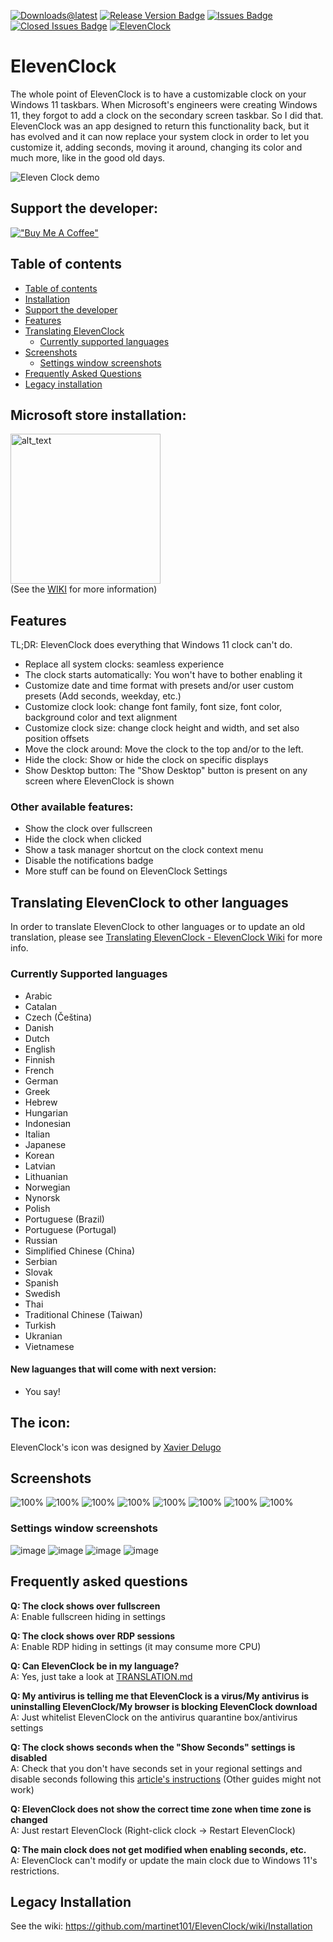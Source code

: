 [![Downloads@latest](https://img.shields.io/github/downloads/martinet101/ElevenClock/total?style=for-the-badge)](https://github.com/martinet101/ElevenClock/releases/latest/download/ElevenClock.Installer.exe)
[![Release Version Badge](https://img.shields.io/github/v/release/martinet101/ElevenClock?style=for-the-badge)](https://github.com/martinet101/ElevenClock/releases)
[![Issues Badge](https://img.shields.io/github/issues/martinet101/ElevenClock?style=for-the-badge)](https://github.com/martinet101/ElevenClock/issues)
[![Closed Issues Badge](https://img.shields.io/github/issues-closed/martinet101/ElevenClock?color=%238256d0&style=for-the-badge)](https://github.com/martinet101/ElevenClock/issues?q=is%3Aissue+is%3Aclosed)
[![ElevenClock](https://img.shields.io/twitter/follow/elevenclockproj?color=%231DA1F2&style=for-the-badge)](https://twitter.com/ElevenClockProj)

# ElevenClock

The whole point of ElevenClock is to have a customizable clock on your Windows 11 taskbars. When Microsoft's engineers were creating Windows 11, they forgot to add a clock on the secondary screen taskbar. So I did that. 
ElevenClock was an app designed to return this functionality back, but it has evolved and it can now replace your system clock in order to let you customize it, adding seconds, moving it around, changing its color and much more, like in the good old days.  

![Eleven Clock demo](https://raw.githubusercontent.com/martinet101/ElevenClock/master/media/banner.webp)

## Support the developer:

[!["Buy Me A Coffee"](https://www.buymeacoffee.com/assets/img/custom_images/orange_img.png)](https://ko-fi.com/martinet101)  

## Table of contents
 - [Table of contents](#table-of-contents)
 - [Installation](#microsoft-store-installation)
 - [Support the developer](#support-the-developer)
 - [Features](#features)
 - [Translating ElevenClock][translating link]
   - [Currently supported languages](#currently-supported-languages)
 - [Screenshots](#screenshots)
   - [Settings window screenshots](#settings-window-screenshots)
 - [Frequently Asked Questions](#frequently-asked-questions)
 - [Legacy installation](#legacy-installation)

## Microsoft store installation:

[<img alt="alt_text" width="240px" src="https://upload.wikimedia.org/wikipedia/commons/f/f7/Get_it_from_Microsoft_Badge.svg" href=""/>](https://somepythonthings.tk/redirect/?elevenclockstore)  
(See the [WIKI](https://github.com/martinet101/ElevenClock/wiki#elevenclock-installation) for more information)



## Features

TL;DR: ElevenClock does everything that Windows 11 clock can't do.

 - Replace all system clocks: seamless experience
 - The clock starts automatically: You won't have to bother enabling it
 - Customize date and time format with presets and/or user custom presets (Add seconds, weekday, etc.)
 - Customize clock look: change font family, font size, font color, background color and text alignment
 - Customize clock size: change clock height and width, and set also position offsets
 - Move the clock around: Move the clock to the top and/or to the left.
 - Hide the clock: Show or hide the clock on specific displays
 - Show Desktop button: The "Show Desktop" button is present on any screen where ElevenClock is shown
 
 ### Other available features:
 - Show the clock over fullscreen
 - Hide the clock when clicked
 - Show a task manager shortcut on the clock context menu
 - Disable the notifications badge
 - More stuff can be found on ElevenClock Settings

## Translating ElevenClock to other languages
In order to translate ElevenClock to other languages or to update an old translation, please see [Translating ElevenClock - ElevenClock Wiki][translating link] for more info.


### Currently Supported languages

 - Arabic
 - Catalan
 - Czech (Čeština)
 - Danish
 - Dutch
 - English
 - Finnish
 - French
 - German
 - Greek
 - Hebrew
 - Hungarian
 - Indonesian
 - Italian
 - Japanese
 - Korean
 - Latvian
 - Lithuanian
 - Norwegian
 - Nynorsk
 - Polish
 - Portuguese (Brazil)
 - Portuguese (Portugal)
 - Russian
 - Simplified Chinese (China)
 - Serbian
 - Slovak
 - Spanish
 - Swedish
 - Thai
 - Traditional Chinese (Taiwan)
 - Turkish
 - Ukranian
 - Vietnamese

#### New laguanges that will come with next version:
 - You say!

## The icon:
ElevenClock's icon was designed by [Xavier Delugo](https://www.instagram.com/xdelugo/)

## Screenshots

![100%](https://github.com/martinet101/ElevenClock/blob/main/media/img2.webp?raw=true)
![100%](https://github.com/martinet101/ElevenClock/blob/main/media/img3.webp?raw=true)
![100%](https://github.com/martinet101/ElevenClock/blob/main/media/img4.webp?raw=true)
![100%](https://github.com/martinet101/ElevenClock/blob/main/media/img5.webp?raw=true)
![100%](https://github.com/martinet101/ElevenClock/blob/main/media/img6.webp?raw=true)
![100%](https://github.com/martinet101/ElevenClock/blob/main/media/img7.webp?raw=true)
![100%](https://github.com/martinet101/ElevenClock/blob/main/media/img8.webp?raw=true)
![100%](https://github.com/martinet101/ElevenClock/blob/main/media/img9.webp?raw=true)

### Settings window screenshots
![image](https://user-images.githubusercontent.com/53119851/143274707-f7bc549c-de11-4745-b3b5-2e7b4b4b98a5.png)
![image](https://user-images.githubusercontent.com/53119851/143274793-25718b30-5e0a-4d5e-b81c-f13e9187db0c.png)
![image](https://user-images.githubusercontent.com/53119851/143274997-eb13bac7-e2fc-4521-a6bd-e56a7f19426e.png)
![image](https://user-images.githubusercontent.com/53119851/143275189-cdfa92aa-7d57-441e-8cc5-3805bc5d2b63.png)


## Frequently asked questions

**Q: The clock shows over fullscreen**  
A: Enable fullscreen hiding in settings

**Q: The clock shows over RDP sessions**  
A: Enable RDP hiding in settings (it may consume more CPU)

**Q: Can ElevenClock be in my language?**  
A: Yes, just take a look at [TRANSLATION.md][translating link]

**Q: My antivirus is telling me that ElevenClock is a virus/My antivirus is uninstalling ElevenClock/My browser is blocking ElevenClock download**  
A: Just whitelist ElevenClock on the antivirus quarantine box/antivirus settings

**Q: The clock shows seconds when the "Show Seconds" settings is disabled**  
A: Check that you don't have seconds set in your regional settings and disable seconds following this [article's instructions](https://www.howtogeek.com/325096/how-to-make-windows-10s-taskbar-clock-display-seconds/) (Other guides might not work)

**Q: ElevenClock does not show the correct time zone when time zone is changed**  
A: Just restart ElevenClock (Right-click clock -> Restart ElevenClock)

**Q: The main clock does not get modified when enabling seconds, etc.**  
A: ElevenClock can't modify or update  the main clock due to Windows 11's restrictions.


## Legacy Installation

See the wiki: https://github.com/martinet101/ElevenClock/wiki/Installation


[translating link]: https://github.com/martinet101/ElevenClock/wiki#translating-elevenclock
